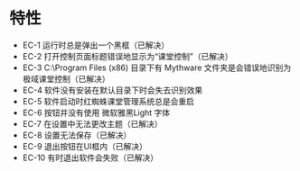 # 特性
* EC-1  运行时总是弹出一个黑框（已解决）
* EC-2  打开控制页面标题错误地显示为“课堂控制”（已解决）
* EC-3  C:\Program Files (x86) 目录下有 Mythware 文件夹是会错误地识别为极域课堂控制（已解决）
* EC-4  软件没有安装在默认目录下时会失去识别效果
* EC-5  软件启动时红蜘蛛课堂管理系统总是会重启
* EC-6  按钮并没有使用 微软雅黑Light 字体
* EC-7  在设置中无法更改主题（已解决）
* EC-8  设置无法保存（已解决）
* EC-9  退出按钮在UI框内（已解决）
* EC-10 有时退出软件会失败（已解决）